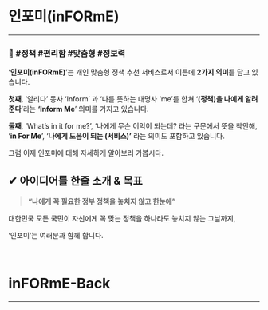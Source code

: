 # 인포미(inFORmE)

---


### 📍 #정책 #편리함 #맞춤형 #정보력



‘**인포미(inFORmE)**’는 개인 맞춤형 정책 추천 서비스로서 이름에 **2가지 의미**를 담고 있습니다.

**첫째**, ‘알리다’ 동사 ‘Inform’ 과 ‘나를 뜻하는 대명사 ‘me’를 합쳐 ‘**(정책)을 나에게 알려준다**’라는 **‘Inform Me**’ 의미를 가지고 있습니다.

**둘째**, ‘What’s in it for me?’, ‘나에게 무슨 이익이 되는데? 라는 구문에서 뜻을 착안해, ‘**in For Me**’, ‘**나에게 도움이 되는 (서비스)’** 라는 의미도 포함하고 있습니다.

그럼 이제 인포미에 대해 자세하게 알아보러 가봅시다.

## ✔ 아이디어를 한줄 소개 & 목표

> **“나에게 꼭 필요한 정부 정책을 놓치지 않고 한눈에”**
> 

대한민국 모든 국민이 자신에게 꼭 맞는 정책을 하나라도 놓치지 않는 그날까지, 

‘인포미’는 여러분과 함께 합니다.

<br/>

# inFORmE-Back
---
